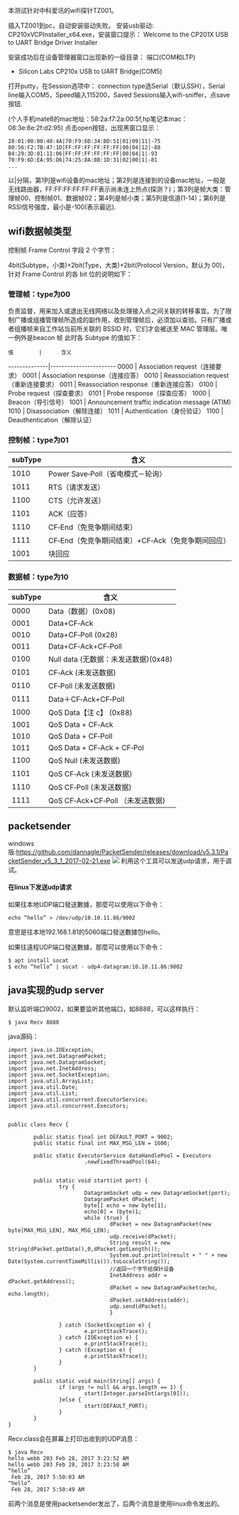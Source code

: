 本测试针对中科爱讯的wifi探针TZ001。

插入TZ001到pc，自动安装驱动失败。
安装usb驱动:
CP210xVCPInstaller_x64.exe，安装窗口提示：
Welcome to the CP201X USB to UART Bridge Driver Installer

安装成功后在设备管理器窗口出现新的一级目录：
端口(COM和LTP)
  - Silicon Labs CP210x USB to UART Bridge(COM5)

打开putty，在Session选项中：
connection type选Serial（默认SSH），Serial line输入COM5，Speed输入115200，Saved Sessions输入wifi-sniffer，点save按钮.

(个人手机mate8的mac地址：58:2a:f7:2a:00:5f,hp笔记本mac：08:3e:8e:2f:d2:95)
点击open按钮，出现黑窗口显示：
```
28:01:00:00:40:4A|70:F9:6D:34:BD:51|01|09|11|-75
80:56:F2:7B:47:1D|FF:FF:FF:FF:FF:FF|00|04|12|-88
B4:29:3D:01:11:06|FF:FF:FF:FF:FF:FF|00|04|1|-93
70:F9:6D:EA:95:D6|74:25:8A:8B:1D:31|02|00|1|-81
...
```
以|分隔，第1列是wifi设备的mac地址；第2列是连接到的设备mac地址，一般是无线路由器，FF:FF:FF:FF:FF:FF表示尚未连上热点(探测？)；第3列是帧大类：管理帧00、控制帧01、数据帧02；第4列是帧小类；第5列是信道(1-14)；第6列是RSSI信号强度，最小是-100(表示最远).

## wifi数据帧类型

控制帧 Frame Control 字段 2 个字节：

4bit(Subtype，小类)+2bit(Type，大类)+2bit(Protocol Version，默认为 00)，针对 Frame Control 的各 bit 位的说明如下：

### 管理帧：type为00
负责监督，用来加入或退出无线网络以及处理接入点之间关联的转移事宜。为了限制广播或组播管理帧所造成的副作用，收到管理帧后，必须加以查验。只有广播或者组播帧来自工作站当前所关联的 BSSID 时，它们才会被送至 MAC 管理层。唯一例外是beacon 帧
此时各 Subtype 的值如下：  

    值        |      含义
--------------|-----------------------
    0000      |     Association request（连接要求）
    0001      |     Association response（连接应答）
    0010      |     Reassociation request（重新连接要求）
    0011      |     Reassociation response（重新连接应答）
    0100      |     Probe request（探查要求）
    0101      |     Probe response（探查应答）
    1000      |     Beacon（导引信号）
    1001      |     Announcement  traffic  indication  message (ATIM)    
    1010      |     Disassociation（解除连接）
    1011      |     Authentication（身份验证）
    1100      |     Deauthentication（解除认证）

### 控制帧：type为01
   
   subType       |          含义
-----------------|--------------------------
   1010          |         Power Save‐Poll（省电模式－轮询）
   1011          |         RTS（请求发送）
   1100          |         CTS（允许发送）
   1101          |         ACK（应答）
   1110          |         CF‐End（免竞争期间结束）
   1111          |         CF‐End（免竞争期间结束）+CF‐Ack（免竞争期间回应）
   1001          |         块回应


### 数据帧：type为10
subType       |          含义
--------------|---------------------------
0000          |          Data（数据）(0x08)
0001          |          Data+CF‐Ack
0010          |          Data+CF‐Poll (0x28)
0011          |          Data+CF‐Ack+CF‐Poll
0100          |          Null data (无数据：未发送数据)(0x48)
0101          |          CF‐Ack (未发送数据)
0110          |          CF‐Poll (未发送数据)
0111          |          Data＋CF‐Ack+CF‐Poll
1000          |          QoS Data【注 c】 (0x88)
1001          |          QoS Data + CF‐Ack
1010          |          QoS Data + CF‐Poll
1011          |          QoS Data + CF‐Ack + CF‐Pol
1100          |          QoS Null (未发送数据)
1101          |          QoS CF‐Ack (未发送数据)
1110          |          QoS CF‐Poll (未发送数据)
1111          |          QoS CF‐Ack+CF‐Poll （未发送数据)

## packetsender
windows版:https://github.com/dannagle/PacketSender/releases/download/v5.3.1/PacketSender_v5_3_1_2017-02-21.exe
![](wbwangk.github.io/images/packetsender.png)
利用这个工具可以发送udp请求，用于调试。

#### 在linux下发送udp请求
如果往本地UDP端口發送數據，那麼可以使用以下命令：
```
echo “hello” > /dev/udp/10.10.11.86/9002
```
意思是往本地192.168.1.81的5060端口發送數據包hello。

如果往遠程UDP端口發送數據，那麼可以使用以下命令：
```
$ apt install socat
$ echo “hello” | socat - udp4-datagram:10.10.11.86:9002
```
## java实现的udp server
默认监听端口9002，如果要监听其他端口，如8888，可以这样执行：
```
$ java Recv 8888
```
java源码：
```
import java.io.IOException;
import java.net.DatagramPacket;
import java.net.DatagramSocket;
import java.net.InetAddress;
import java.net.SocketException;
import java.util.ArrayList;
import java.util.Date;
import java.util.List;
import java.util.concurrent.ExecutorService;
import java.util.concurrent.Executors;


public class Recv {

        public static final int DEFAULT_PORT = 9002;
        public static final int MAX_MSG_LEN = 1600;

        public static ExecutorService dataHandlePool = Executors
                        .newFixedThreadPool(64);


        public static void start(int port) {
                try {
                        DatagramSocket udp = new DatagramSocket(port);
                        DatagramPacket dPacket;
                        byte[] echo = new byte[1];
                        echo[0] = (byte)1;
                        while (true) {
                                dPacket = new DatagramPacket(new byte[MAX_MSG_LEN], MAX_MSG_LEN);
                                udp.receive(dPacket);
                                String result = new String(dPacket.getData(),0,dPacket.getLength());
                                System.out.println(result + " " + new Date(System.currentTimeMillis()).toLocaleString());
                                //返回一个字节给探针设备
                                InetAddress addr = dPacket.getAddress();
                                dPacket = new DatagramPacket(echo, echo.length);
                                dPacket.setAddress(addr);
                                udp.send(dPacket);
                                }

                } catch (SocketException e) {
                        e.printStackTrace();
                } catch (IOException e) {
                        e.printStackTrace();
                } catch (Exception e) {
                        e.printStackTrace();
                }
        }

        public static void main(String[] args) {
                if (args != null && args.length == 1) {
                        start(Integer.parseInt(args[0]));
                }else {
                        start(DEFAULT_PORT);
                }
        }
}                                        
```
Recv.class会在屏幕上打印出收到的UDP消息：
```
$ java Recv
hello webb 203 Feb 28, 2017 3:23:52 AM
hello webb 203 Feb 28, 2017 3:23:58 AM
“hello”
 Feb 28, 2017 5:50:03 AM
“hello”
 Feb 28, 2017 5:50:49 AM
```
前两个消息是使用packetsender发出了，后两个消息是使用linux命令发出的。
